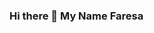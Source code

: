### Hi there 👋 My Name Faresa


<!--
**faresapn15/faresapn15** is a ✨ _special_ ✨ repository because its `README.md` (this file) appears on your GitHub profile.

Here are some ideas to get you started:

###Thanks you for participated


-->
